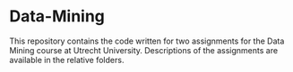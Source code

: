 # Data-Mining

This repository contains the code written for two assignments for the Data Mining course at Utrecht University.
Descriptions of the assignments are available in the relative folders.

